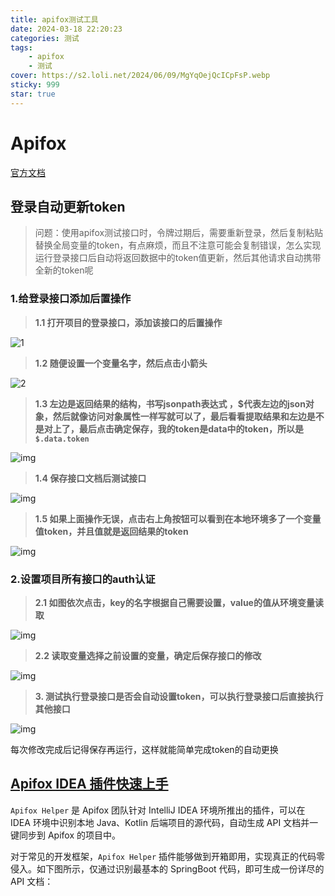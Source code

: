```yaml
---
title: apifox测试工具
date: 2024-03-18 22:20:23
categories: 测试
tags: 
    - apifox
    - 测试
cover: https://s2.loli.net/2024/06/09/MgYqOejQcICpFsP.webp
sticky: 999
star: true
---
```


# Apifox

[官方文档](https://apifox.com/help/)

## 登录自动更新token

> 问题：使用apifox测试接口时，令牌过期后，需要重新登录，然后复制粘贴替换全局变量的token，有点麻烦，而且不注意可能会复制错误，怎么实现运行登录接口后自动将返回数据中的token值更新，然后其他请求自动携带全新的token呢

### 1.给登录接口添加后置操作

> **1.1 打开项目的登录接口，添加该接口的后置操作**

![1](https://s2.loli.net/2024/03/31/BVyNZqb1Mfm7UsW.png)

> **1.2 随便设置一个变量名字，然后点击小箭头**

![2](https://s2.loli.net/2024/03/31/ZChcWljvr3yNdGx.png)

> **1.3 左边是返回结果的结构，书写jsonpath表达式 ，\$代表左边的json对象，然后就像访问对象属性一样写就可以了，最后看看提取结果和左边是不是对上了，最后点击确定保存，我的token是data中的token，所以是 `$.data.token`**

![img](https://s2.loli.net/2024/03/31/HAPCavXuh9Ns5lY.png)![点击并拖拽以移动](data:image/gif;base64,R0lGODlhAQABAPABAP///wAAACH5BAEKAAAALAAAAAABAAEAAAICRAEAOw==)

> **1.4 保存接口文档后测试接口**

![img](https://s2.loli.net/2024/03/31/2uJr9ocZqThwCQP.png)![点击并拖拽以移动](data:image/gif;base64,R0lGODlhAQABAPABAP///wAAACH5BAEKAAAALAAAAAABAAEAAAICRAEAOw==)

> **1.5 如果上面操作无误，点击右上角按钮可以看到在本地环境多了一个变量值token，并且值就是返回结果的token**

![img](https://s2.loli.net/2024/03/31/nW2jkyY3ZHiuz4f.png)![点击并拖拽以移动](data:image/gif;base64,R0lGODlhAQABAPABAP///wAAACH5BAEKAAAALAAAAAABAAEAAAICRAEAOw==)

### 2.设置项目所有接口的auth认证

> **2.1 如图依次点击，key的名字根据自己需要设置，value的值从环境变量读取**

![img](https://s2.loli.net/2024/03/31/HLtYpbIF3w4eSnk.png)![点击并拖拽以移动](data:image/gif;base64,R0lGODlhAQABAPABAP///wAAACH5BAEKAAAALAAAAAABAAEAAAICRAEAOw==)

> **2.2 读取变量选择之前设置的变量，确定后保存接口的修改**

![img](https://s2.loli.net/2024/03/31/6RGFCTetWnHb3Kh.png)![点击并拖拽以移动](data:image/gif;base64,R0lGODlhAQABAPABAP///wAAACH5BAEKAAAALAAAAAABAAEAAAICRAEAOw==)

> **3. 测试执行登录接口是否会自动设置token，可以执行登录接口后直接执行其他接口**

![img](https://s2.loli.net/2024/03/31/GWsMZJSzY2Nqw1H.png)![点击并拖拽以移动](data:image/gif;base64,R0lGODlhAQABAPABAP///wAAACH5BAEKAAAALAAAAAABAAEAAAICRAEAOw==)

每次修改完成后记得保存再运行，这样就能简单完成token的自动更换



## [Apifox IDEA 插件快速上手](https://apifox.com/help/applications-and-plugins/idea/start)

`Apifox Helper` 是 Apifox 团队针对 IntelliJ IDEA 环境所推出的插件，可以在 IDEA 环境中识别本地 Java、Kotlin 后端项目的源代码，自动生成 API 文档并一键同步到 Apifox 的项目中。

对于常见的开发框架，`Apifox Helper` 插件能够做到开箱即用，实现真正的代码零侵入。如下图所示，仅通过识别最基本的 SpringBoot 代码，即可生成一份详尽的 API 文档：
